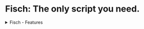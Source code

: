 # Fisch: The only script you need.

<details>
<summary>Fisch - Features</summary>

### Supported Executors
<details open>
<summary>Click to expand</summary>

PC:
- [Solara](https://getsolara.dev) - Free
- Argon - Free
- Xeno - Free | Some people seem to have issues though!
- Swift - Free
- Wave - Paid
- Synapse Z - Paid
- AWP - Paid
- Nihon - Paid
- Seliware - Paid
- SirHurt - Paid

Mobile:
- Codex - Free
- Arceus - Free
- Fluxus - Free
- Delta - Free
- Cryptic - Free
- Vega X - Free

</details>

### Features
<details open>
<summary>Click to expand</summary>

Showcase Video ( 01/Jan/2024)

[![Showcase Video](https://i.imgur.com/XQ9VWjW.png)](https://www.youtube.com/watch?v=ryENlfklOR4)

</details>

</details>
